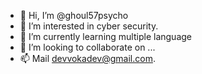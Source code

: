 - 👋 Hi, I’m @ghoul57psycho
- 👀 I’m interested in cyber security.
- 🌱 I’m currently learning multiple language 
- 💞️ I’m looking to collaborate on ...
- 📫 Mail  devvokadev@gmail.com.

<!---
ghoul57psycho/ghoul57psycho is a ✨ special ✨ repository because its `README.md` (this file) appears on your GitHub profile.
You can click the Preview link to take a look at your changes.
--->
